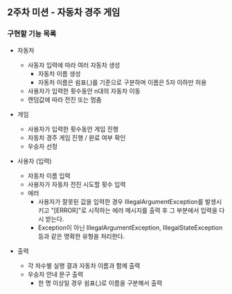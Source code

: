 ##  2주차 미션 - 자동차 경주 게임
### 구현할 기능 목록
- 자동차
  - 사동자 입력에 따라 여러 자동차 생성
    - 자동차 이름 생성
    - 자동차 이름은 쉼표(,)를 기준으로 구분하며 이름은 5자 이하만 허용
  - 사용자가 입력한 횟수동안 n대의 자동차 이동
  - 랜덤값에 따라 전진 또는 멈춤

- 게임
  - 사용자가 입력한 횟수동안 게임 진행
  - 자동차 경주 게임 진행 / 완료 여부 확인
  - 우승자 선정

- 사용자 (입력)
  - 자동차 이름 입력
  - 사용자가 자동차 전진 시도할 횟수 입력
  - 에러
    - 사용자가 잘못된 값을 입력한 경우 IllegalArgumentException를 발생시키고 "[ERROR]"로 시작하는 에러 메시지를 출력 후 그 부분에서 입력을 다시 받는다.
    - Exception이 아닌 IllegalArgumentException, IllegalStateException 등과 같은 명확한 유형을 처리한다.

- 출력
  - 각 차수별 실행 결과 자동차 이름과 함께 출력
  - 우승자 안내 문구 출력
    - 한 명 이상일 경우 쉼표(,)로 이름을 구분해서 출력
